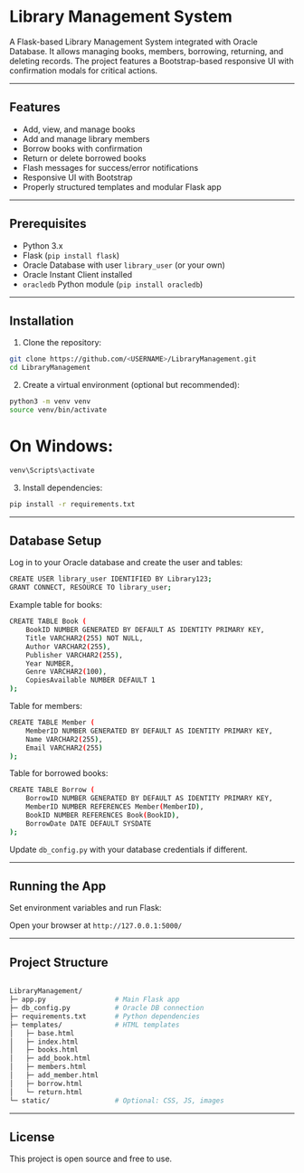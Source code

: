 # Library Management System

A Flask-based Library Management System integrated with Oracle Database. It allows managing books, members, borrowing, returning, and deleting records. The project features a Bootstrap-based responsive UI with confirmation modals for critical actions.

---

## Features

- Add, view, and manage books
- Add and manage library members
- Borrow books with confirmation
- Return or delete borrowed books
- Flash messages for success/error notifications
- Responsive UI with Bootstrap
- Properly structured templates and modular Flask app

---

## Prerequisites

- Python 3.x
- Flask (`pip install flask`)
- Oracle Database with user `library_user` (or your own)
- Oracle Instant Client installed
- `oracledb` Python module (`pip install oracledb`)

---

## Installation

1. Clone the repository:

```bash
git clone https://github.com/<USERNAME>/LibraryManagement.git 
cd LibraryManagement
```

2. Create a virtual environment (optional but recommended):

```bash
python3 -m venv venv 
source venv/bin/activate
```
 # On Windows:
 ```bash
venv\Scripts\activate
```

3. Install dependencies:

```bash
pip install -r requirements.txt
```

---

## Database Setup

Log in to your Oracle database and create the user and tables:

```bash
CREATE USER library_user IDENTIFIED BY Library123; 
GRANT CONNECT, RESOURCE TO library_user;
```

Example table for books:

```bash
CREATE TABLE Book (
    BookID NUMBER GENERATED BY DEFAULT AS IDENTITY PRIMARY KEY,
    Title VARCHAR2(255) NOT NULL,
    Author VARCHAR2(255),
    Publisher VARCHAR2(255),
    Year NUMBER,
    Genre VARCHAR2(100),
    CopiesAvailable NUMBER DEFAULT 1
);
```

Table for members:

```bash
CREATE TABLE Member (
    MemberID NUMBER GENERATED BY DEFAULT AS IDENTITY PRIMARY KEY,
    Name VARCHAR2(255),
    Email VARCHAR2(255)
);
```


Table for borrowed books:

```bash
CREATE TABLE Borrow (
    BorrowID NUMBER GENERATED BY DEFAULT AS IDENTITY PRIMARY KEY,
    MemberID NUMBER REFERENCES Member(MemberID),
    BookID NUMBER REFERENCES Book(BookID),
    BorrowDate DATE DEFAULT SYSDATE
);
```

Update ```db_config.py``` with your database credentials if different.

---

## Running the App

Set environment variables and run Flask:



Open your browser at `http://127.0.0.1:5000/`

---

## Project Structure
```bash

LibraryManagement/  
├─ app.py                 # Main Flask app  
├─ db_config.py           # Oracle DB connection  
├─ requirements.txt       # Python dependencies  
├─ templates/             # HTML templates  
│   ├─ base.html  
│   ├─ index.html  
│   ├─ books.html  
│   ├─ add_book.html  
│   ├─ members.html  
│   ├─ add_member.html  
│   ├─ borrow.html  
│   └─ return.html  
└─ static/                # Optional: CSS, JS, images
```

---


## License

This project is open source and free to use.
